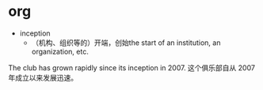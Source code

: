 # org

- inception
  - （机构、组织等的）开端，创始the start of an institution, an organization, etc.

The club has grown rapidly since its inception in 2007.
这个俱乐部自从 2007 年成立以来发展迅速。






